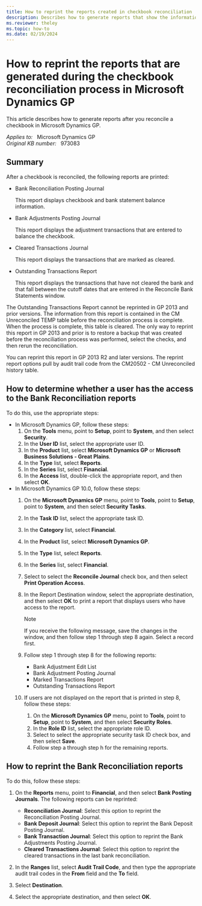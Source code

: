 ```yaml
---
title: How to reprint the reports created in checkbook reconciliation
description: Describes how to generate reports that show the information from a previous checkbook reconciliation process in Microsoft Dynamics GP.
ms.reviewer: theley
ms.topic: how-to
ms.date: 02/19/2024
---
```

# How to reprint the reports that are generated during the checkbook reconciliation process in Microsoft Dynamics GP

This article describes how to generate reports after you reconcile a checkbook in Microsoft Dynamics GP.

_Applies to:_ &nbsp; Microsoft Dynamics GP  
_Original KB number:_ &nbsp; 973083

## Summary

After a checkbook is reconciled, the following reports are printed:

- Bank Reconciliation Posting Journal

  This report displays checkbook and bank statement balance information.

- Bank Adjustments Posting Journal

  This report displays the adjustment transactions that are entered to balance the checkbook.

- Cleared Transactions Journal

  This report displays the transactions that are marked as cleared.

- Outstanding Transactions Report

  This report displays the transactions that have not cleared the bank and that fall between the cutoff dates that are entered in the Reconcile Bank Statements window.

The Outstanding Transactions Report cannot be reprinted in GP 2013 and prior versions. The information from this report is contained in the CM Unreconciled TEMP table before the reconciliation process is complete. When the process is complete, this table is cleared. The only way to reprint this report in GP 2013 and prior is to restore a backup that was created before the reconciliation process was performed, select the checks, and then rerun the reconciliation.

You can reprint this report in GP 2013 R2 and later versions. The reprint report options pull by audit trail code from the CM20502 - CM Unreconciled history table.

## How to determine whether a user has the access to the Bank Reconciliation reports

To do this, use the appropriate steps:

- In Microsoft Dynamics GP, follow these steps:
  1. On the **Tools** menu, point to **Setup**, point to **System**, and then select **Security**.
  2. In the **User ID** list, select the appropriate user ID.
  3. In the **Product** list, select **Microsoft Dynamics GP** or **Microsoft Business Solutions - Great Plains**.
  4. In the **Type** list, select **Reports**.
  5. In the **Series** list, select **Financial**.
  6. In the **Access** list, double-click the appropriate report, and then select **OK**.
- In Microsoft Dynamics GP 10.0, follow these steps:
  1. On the **Microsoft Dynamics GP** menu, point to **Tools**, point to **Setup**, point to **System**, and then select **Security Tasks**.
  2. In the **Task ID** list, select the appropriate task ID.
  3. In the **Category** list, select **Financial**.
  4. In the **Product** list, select **Microsoft Dynamics GP**.
  5. In the **Type** list, select **Reports**.
  6. In the **Series** list, select **Financial**.
  7. Select to select the **Reconcile Journal** check box, and then select **Print Operation Access**.
  8. In the Report Destination window, select the appropriate destination, and then select **OK** to print a report that displays users who have access to the report.

      > [!NOTE]
      > If you receive the following message, save the changes in the window, and then follow step 1 through step 8 again. Select a record first.

  9. Follow step 1 through step 8 for the following reports:
     - Bank Adjustment Edit List
     - Bank Adjustment Posting Journal
     - Marked Transactions Report
     - Outstanding Transactions Report

  10. If users are not displayed on the report that is printed in step 8, follow these steps:

      1. On the **Microsoft Dynamics GP** menu, point to **Tools**, point to **Setup**, point to **System**, and then select **Security Roles**.
      2. In the **Role ID** list, select the appropriate role ID.
      3. Select to select the appropriate security task ID check box, and then select **Save**.
      4. Follow step a through step h for the remaining reports.

## How to reprint the Bank Reconciliation reports

To do this, follow these steps:

1. On the **Reports** menu, point to **Financial**, and then select **Bank Posting Journals**. The following reports can be reprinted:

   - **Reconciliation Journal**: Select this option to reprint the Reconciliation Posting Journal.
   - **Bank Deposit Journal**: Select this option to reprint the Bank Deposit Posting Journal.
   - **Bank Transaction Journal**: Select this option to reprint the Bank Adjustments Posting Journal.
   - **Cleared Transactions Journal**: Select this option to reprint the cleared transactions in the last bank reconciliation.

2. In the **Ranges** list, select **Audit Trail Code**, and then type the appropriate audit trail codes in the **From** field and the **To** field.
3. Select **Destination**.
4. Select the appropriate destination, and then select **OK**.
